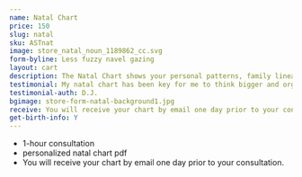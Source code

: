 ```yaml
---
name: Natal Chart
price: 150
slug: natal
sku: ASTnat
image: store_natal_noun_1189862_cc.svg
form-byline: Less fuzzy navel gazing
layout: cart
description: The Natal Chart shows your personal patterns, family lineage and how your actions impact the way you create your destiny.
testimonial: My natal chart has been key for me to think bigger and organize my action items. Regina is very intuitive and loves to vibe with people to help them develop.
testimonial-auth: D.J.
bgimage: store-form-natal-background1.jpg
receive: You will receive your chart by email one day prior to your consultation.
get-birth-info: Y
---
```

<!-- STORE -->
- 1-hour consultation
- personalized natal chart pdf
- You will receive your chart by email one day prior to your consultation.
